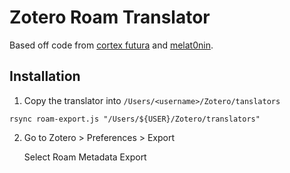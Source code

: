 # Zotero Roam Translator

Based off code from [cortex futura](https://www.cortexfutura.com/zotero-and-roam-research/) and [melat0nin](https://github.com/melat0nin/zotero-roam-export).

## Installation

1. Copy the translator into `/Users/<username>/Zotero/tanslators`

```
rsync roam-export.js "/Users/${USER}/Zotero/translators"
```

2. Go to Zotero > Preferences > Export

    Select Roam Metadata Export
